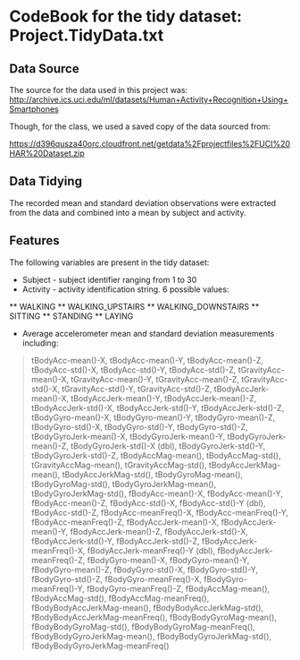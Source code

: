 
# CodeBook for the tidy dataset: Project.TidyData.txt

## Data Source
The source for the data used in this project was:
http://archive.ics.uci.edu/ml/datasets/Human+Activity+Recognition+Using+Smartphones

Though, for the class, we used a saved copy of the data sourced from:

https://d396qusza40orc.cloudfront.net/getdata%2Fprojectfiles%2FUCI%20HAR%20Dataset.zip

## Data Tidying
The recorded mean and standard deviation observations were extracted from the data and 
combined into a mean by subject and activity.
## Features
The following variables are present in the tidy dataset:

* Subject - subject identifier ranging from 1 to 30
* Activity - activity identification string.  6 possible values:

** WALKING
** WALKING_UPSTAIRS
** WALKING_DOWNSTAIRS
** SITTING
** STANDING
** LAYING
* Average accelerometer mean and standard deviation measurements including:

> tBodyAcc-mean()-X, tBodyAcc-mean()-Y, tBodyAcc-mean()-Z, tBodyAcc-std()-X, tBodyAcc-std()-Y,
> tBodyAcc-std()-Z, tGravityAcc-mean()-X, tGravityAcc-mean()-Y,
> tGravityAcc-mean()-Z, tGravityAcc-std()-X, tGravityAcc-std()-Y, tGravityAcc-std()-Z,
> tBodyAccJerk-mean()-X, tBodyAccJerk-mean()-Y, tBodyAccJerk-mean()-Z, tBodyAccJerk-std()-X,
> tBodyAccJerk-std()-Y, tBodyAccJerk-std()-Z, tBodyGyro-mean()-X, tBodyGyro-mean()-Y,
> tBodyGyro-mean()-Z, tBodyGyro-std()-X, tBodyGyro-std()-Y, tBodyGyro-std()-Z,
> tBodyGyroJerk-mean()-X, tBodyGyroJerk-mean()-Y, tBodyGyroJerk-mean()-Z, tBodyGyroJerk-std()-X
> (dbl), tBodyGyroJerk-std()-Y, tBodyGyroJerk-std()-Z, tBodyAccMag-mean(), tBodyAccMag-std(),
> tGravityAccMag-mean(), tGravityAccMag-std(), tBodyAccJerkMag-mean(), tBodyAccJerkMag-std(),
> tBodyGyroMag-mean(), tBodyGyroMag-std(), tBodyGyroJerkMag-mean(), tBodyGyroJerkMag-std(),
> fBodyAcc-mean()-X, fBodyAcc-mean()-Y, fBodyAcc-mean()-Z, fBodyAcc-std()-X, fBodyAcc-std()-Y
> (dbl), fBodyAcc-std()-Z, fBodyAcc-meanFreq()-X, fBodyAcc-meanFreq()-Y, fBodyAcc-meanFreq()-Z,
> fBodyAccJerk-mean()-X, fBodyAccJerk-mean()-Y, fBodyAccJerk-mean()-Z, fBodyAccJerk-std()-X,
> fBodyAccJerk-std()-Y, fBodyAccJerk-std()-Z, fBodyAccJerk-meanFreq()-X, fBodyAccJerk-meanFreq()-Y
> (dbl), fBodyAccJerk-meanFreq()-Z, fBodyGyro-mean()-X, fBodyGyro-mean()-Y, fBodyGyro-mean()-Z,
> fBodyGyro-std()-X, fBodyGyro-std()-Y, fBodyGyro-std()-Z, fBodyGyro-meanFreq()-X,
> fBodyGyro-meanFreq()-Y, fBodyGyro-meanFreq()-Z, fBodyAccMag-mean(), fBodyAccMag-std(),
> fBodyAccMag-meanFreq(), fBodyBodyAccJerkMag-mean(), fBodyBodyAccJerkMag-std(),
> fBodyBodyAccJerkMag-meanFreq(), fBodyBodyGyroMag-mean(), fBodyBodyGyroMag-std(),
> fBodyBodyGyroMag-meanFreq(), fBodyBodyGyroJerkMag-mean(), fBodyBodyGyroJerkMag-std(),
> fBodyBodyGyroJerkMag-meanFreq()
